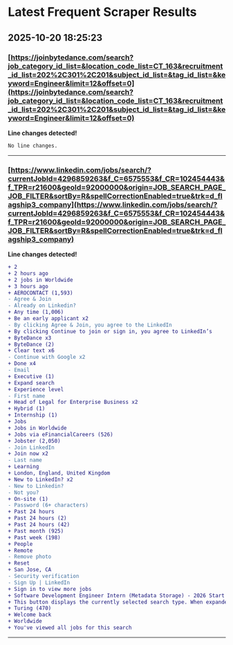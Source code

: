 # Latest Frequent Scraper Results

## 2025-10-20 18:25:23

### [https://joinbytedance.com/search?job_category_id_list=&location_code_list=CT_163&recruitment_id_list=202%2C301%2C201&subject_id_list=&tag_id_list=&keyword=Engineer&limit=12&offset=0](https://joinbytedance.com/search?job_category_id_list=&location_code_list=CT_163&recruitment_id_list=202%2C301%2C201&subject_id_list=&tag_id_list=&keyword=Engineer&limit=12&offset=0)

**Line changes detected!**

```diff
No line changes.
```

---
### [https://www.linkedin.com/jobs/search/?currentJobId=4296859263&f_C=6575553&f_CR=102454443&f_TPR=r21600&geoId=92000000&origin=JOB_SEARCH_PAGE_JOB_FILTER&sortBy=R&spellCorrectionEnabled=true&trk=d_flagship3_company](https://www.linkedin.com/jobs/search/?currentJobId=4296859263&f_C=6575553&f_CR=102454443&f_TPR=r21600&geoId=92000000&origin=JOB_SEARCH_PAGE_JOB_FILTER&sortBy=R&spellCorrectionEnabled=true&trk=d_flagship3_company)

**Line changes detected!**

```diff
+ 2
+ 2 hours ago
+ 2 jobs in Worldwide
+ 3 hours ago
+ AEROCONTACT (1,593)
- Agree & Join
- Already on Linkedin?
+ Any time (1,006)
+ Be an early applicant x2
- By clicking Agree & Join, you agree to the LinkedIn
+ By clicking Continue to join or sign in, you agree to LinkedIn’s
+ ByteDance x3
+ ByteDance (2)
+ Clear text x6
- Continue with Google x2
+ Done x4
- Email
+ Executive (1)
+ Expand search
+ Experience level
- First name
+ Head of Legal for Enterprise Business x2
+ Hybrid (1)
+ Internship (1)
+ Jobs
+ Jobs in Worldwide
+ Jobs via eFinancialCareers (526)
+ Jobster (2,050)
- Join LinkedIn
+ Join now x2
- Last name
+ Learning
+ London, England, United Kingdom
+ New to LinkedIn? x2
- New to Linkedin?
- Not you?
+ On-site (1)
- Password (6+ characters)
+ Past 24 hours
+ Past 24 hours (2)
+ Past 24 hours (42)
+ Past month (925)
+ Past week (198)
+ People
+ Remote
- Remove photo
+ Reset
+ San Jose, CA
- Security verification
- Sign Up | LinkedIn
+ Sign in to view more jobs
+ Software Development Engineer Intern (Metadata Storage) - 2026 Start (PhD) x2
+ This button displays the currently selected search type. When expanded it provides a list of search options that will switch the search inputs to match the current selection.
+ Turing (470)
+ Welcome back
+ Worldwide
+ You've viewed all jobs for this search
```

---
